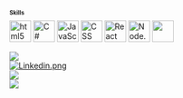 <h2 style="font-size: 10px;">Skills</h2>
<div>
    <img align="center" alt="html5" height="38px" src="https://cdn.jsdelivr.net/gh/devicons/devicon@latest/icons/html5/html5-original.svg">
    <img align="center" alt="C#" height="38px" src="https://cdn.jsdelivr.net/gh/devicons/devicon@latest/icons/csharp/csharp-original.svg">
    <img align="center" alt="JavaScript" height="38px" src="https://cdn.jsdelivr.net/gh/devicons/devicon@latest/icons/javascript/javascript-original.svg"">
    <img align="center" alt="CSS" height="38px" src="https://cdn.jsdelivr.net/gh/devicons/devicon@latest/icons/css3/css3-original.svg">
    <img align="center" alt="React" height="38px" src="https://cdn.jsdelivr.net/gh/devicons/devicon@latest/icons/react/react-original.svg">
    <img align="center" alt="Node.JS" height="38px" src="https://cdn.jsdelivr.net/gh/devicons/devicon@latest/icons/nodejs/nodejs-original.svg" />
    <img align="center" lt ="SQL" height="38px" src="https://cdn.jsdelivr.net/gh/devicons/devicon@latest/icons/azuresqldatabase/azuresqldatabase-original.svg" />
</div>
<br>
<div>
    <a href="https://github.com/lipeoe/convoychat">
        <img  src="https://github-readme-stats.vercel.app/api/top-langs/?username=lipeoe&layout=compact&size_weight=0.5&count_weight=0.5&theme=dark">
    </a>
    <div>
        <div>        
            <a href="https://www.linkedin.com/in/felipeosantosojo/" target="_blank">
                <img alt="Linkedin.png" src="https://img.shields.io/badge/LinkedIn-0077B5?style=for-the-badge&logo=linkedin&logoColor=white">
            </a>
        </div>
        <div>        
            <a href="https://leetcode.com/u/lipeoe/">        
                <img src="https://img.shields.io/badge/-LeetCode-FFA116?style=for-the-badge&logo=LeetCode&logoColor=black">
            </a>
        </div>
        <div>
            <a href="https://www.codewars.com/users/lipeoe">
                <img src="https://img.shields.io/badge/Codewars-B1361E?style=for-the-badge&logo=Codewars&logoColor=white">
            </a>    
        </div>
    </div>
</div>

